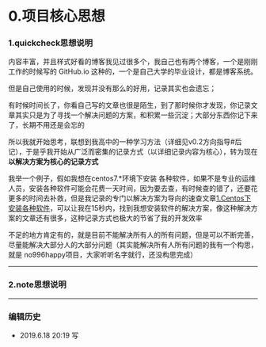 # 0.项目核心思想

### 1.quickcheck思想说明

内容丰富，并且样式好看的博客我见过很多个，我自己也有两个博客，一个是刚刚工作的时候写的 GitHub.io 这种的，一个是自己大学的毕业设计，都是博客系统。

但是自己使用的时候，发现并没有那么的好用，记录其实也会遗忘；

有时候时间长了，你看自己写的文章也很是陌生，到了那时候你才发现，你记录文章其实只是为了寻找一个解决问题的方案，和积累一些沉淀；大部分东西你记下来了，长期不用还是会忘的

所以我就开始思考，联想到我高中的一种学习方法（详细见v0.2方向指导#后记），于是乎我开始从广泛而密集的记录方式（以详细记录内容为核心），转为现在**以解决方案为核心的记录方式**

我举一个例子，假如我想在centos7.*环境下安装 各种软件，如果不是专业的运维人员，安装各种软件可能会花费一天时间，因为要去查，有时候查的错了，还要花更多的时间去补救，但是我记录的专门以解决方案为导向的速查文章[1.Centos下安装各种软件](https://notes.itzkp.com/1.quickcheck/3.%E8%BF%90%E7%BB%B4/1.Centos%E4%B8%8B%E5%AE%89%E8%A3%85%E5%90%84%E7%A7%8D%E8%BD%AF%E4%BB%B6.html)，可以让我在15秒内，找到我想安装软件的解决方案，像这种解决方案的文章还有很多，这种记录方式也极大的节省了我的开发效率

不足的地方肯定有的，就是目前不能解决所有人的所有问题，但是可以不断完善，尽量能解决大部分人的大部分问题（其实能解决所有人所有问题的我有一个构思，就是 no996happy项目，大家听听名字就行，还没构思完成）

---

### 2.note思想说明




---


### 编辑历史

- 2019.6.18 20:19 写

